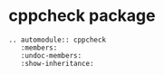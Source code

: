 # cppcheck package

```{eval-rst}
.. automodule:: cppcheck
   :members:
   :undoc-members:
   :show-inheritance:
```
